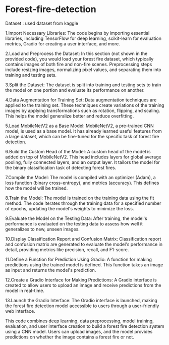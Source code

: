 # Forest-fire-detection

Dataset : used dataset from kaggle


1.Import Necessary Libraries: The code begins by importing essential libraries, including TensorFlow for deep learning, scikit-learn for evaluation metrics, Gradio for creating a user interface, and more.

2.Load and Preprocess the Dataset: In this section (not shown in the provided code), you would load your forest fire dataset, which typically contains images of both fire and non-fire scenes. Preprocessing steps include resizing images, normalizing pixel values, and separating them into training and testing sets.

3.Split the Dataset: The dataset is split into training and testing sets to train the model on one portion and evaluate its performance on another.

4.Data Augmentation for Training Set: Data augmentation techniques are applied to the training set. These techniques create variations of the training images by applying transformations such as rotation, flipping, and scaling. This helps the model generalize better and reduce overfitting.

5.Load MobileNetV2 as a Base Model: MobileNetV2, a pre-trained CNN model, is used as a base model. It has already learned useful features from a large dataset, which can be fine-tuned for the specific task of forest fire detection.

6.Build the Custom Head of the Model: A custom head of the model is added on top of MobileNetV2. This head includes layers for global average pooling, fully connected layers, and an output layer. It tailors the model for the binary classification task of detecting forest fires.

7.Compile the Model: The model is compiled with an optimizer (Adam), a loss function (binary cross-entropy), and metrics (accuracy). This defines how the model will be trained.

8.Train the Model: The model is trained on the training data using the fit method. The code iterates through the training data for a specified number of epochs, updating the model's weights to minimize the loss.

9.Evaluate the Model on the Testing Data: After training, the model's performance is evaluated on the testing data to assess how well it generalizes to new, unseen images.

10.Display Classification Report and Confusion Matrix: Classification report and confusion matrix are generated to evaluate the model's performance in detail, providing metrics like precision, recall, and F1-score.

11.Define a Function for Prediction Using Gradio: A function for making predictions using the trained model is defined. This function takes an image as input and returns the model's prediction.

12.Create a Gradio Interface for Making Predictions: A Gradio interface is created to allow users to upload an image and receive predictions from the model in real-time.

13.Launch the Gradio Interface: The Gradio interface is launched, making the forest fire detection model accessible to users through a user-friendly web interface.

This code combines deep learning, data preprocessing, model training, evaluation, and user interface creation to build a forest fire detection system using a CNN model. Users can upload images, and the model provides predictions on whether the image contains a forest fire or not.
